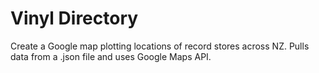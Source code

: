 # Vinyl Directory

Create a Google map plotting locations of record stores across NZ. Pulls data from a .json file and uses Google Maps API.
